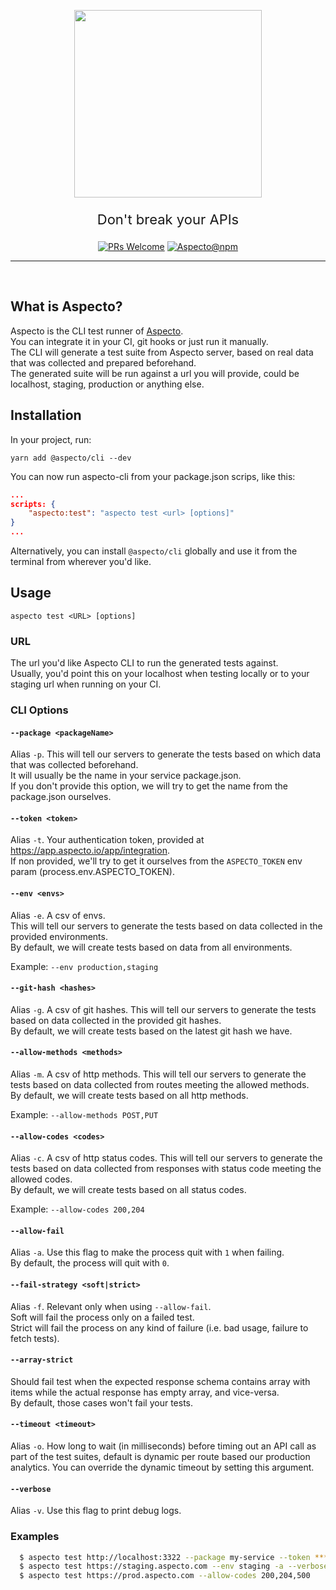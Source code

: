<p align="center">
  <img src="https://logo.aspecto.io/logo-v2.png"  style="width: 300px" width="300"/>
</p>

<p align="center" style="font-size: 22px">
  Don't break your APIs
</p>

<p align="center" style="font-size: 22px">
<p align="center">
  <a href="https://github.com/aspecto-io/aspecto/pulls"><img src="https://img.shields.io/badge/PRs-welcome-brightgreen.svg?style=flat-square" alt="PRs Welcome"/></a>
  <a href="https://www.npmjs.com/package/@aspecto/cli"><img src="https://img.shields.io/npm/v/@aspecto/cli.svg" alt="Aspecto@npm"/></a>
</p>
</p>

---
<br/>

## What is Aspecto?
Aspecto is the CLI test runner of [Aspecto](https://app.aspecto.io/).  
You can integrate it in your CI, git hooks or just run it manually.  
The CLI will generate a test suite from Aspecto server, based on real data that was collected and prepared beforehand.  
The generated suite will be run against a url you will provide, could be localhost, staging, production or anything else.

## Installation

In your project, run:  
```
yarn add @aspecto/cli --dev
```

You can now run aspecto-cli from your package.json scrips, like this:
```json
...
scripts: {
    "aspecto:test": "aspecto test <url> [options]"
}
...
```
Alternatively, you can install `@aspecto/cli` globally and use it from the terminal from wherever you'd like.

## Usage
`aspecto test <URL> [options]`

### URL 

The url you'd like Aspecto CLI to run the generated tests against.  
Usually, you'd point this on your localhost when testing locally or to your staging url when running on your CI.

### CLI Options

#### `--package <packageName>`

Alias `-p`. This will tell our servers to generate the tests based on which data that was collected beforehand.  
It will usually be the name in your service package.json.  
If you don't provide this option, we will try to get the name from the package.json ourselves.


#### `--token <token>`

Alias `-t`. Your authentication token, provided at https://app.aspecto.io/app/integration.  
If non provided, we'll try to get it ourselves from the `ASPECTO_TOKEN` env param (process.env.ASPECTO_TOKEN).

#### `--env <envs>`

Alias `-e`. A csv of envs.  
This will tell our servers to generate the tests based on data collected in the provided environments.  
By default, we will create tests based on data from all environments.

Example: `--env production,staging`

#### `--git-hash <hashes>`

Alias `-g`. A csv of git hashes.
This will tell our servers to generate the tests based on data collected in the provided git hashes.  
By default, we will create tests based on the latest git hash we have.

#### `--allow-methods <methods>`

Alias `-m`. A csv of http methods.
This will tell our servers to generate the tests based on data collected from routes meeting the allowed methods.  
By default, we will create tests based on all http methods.

Example: `--allow-methods POST,PUT`

#### `--allow-codes <codes>`

Alias `-c`. A csv of http status codes.
This will tell our servers to generate the tests based on data collected from responses with status code meeting the allowed codes.  
By default, we will create tests based on all status codes.

Example: `--allow-codes 200,204`

#### `--allow-fail`

Alias `-a`. Use this flag to make the process quit with `1` when failing.  
By default, the process will quit with `0`. 

#### `--fail-strategy <soft|strict>`

Alias `-f`. Relevant only when using `--allow-fail`.  
Soft will fail the process only on a failed test.  
Strict will fail the process on any kind of failure (i.e. bad usage, failure to fetch tests).  

#### `--array-strict`

Should fail test when the expected response schema contains array with items while the actual response has empty array, and vice-versa.  
By default, those cases won't fail your tests.

#### `--timeout <timeout>`
Alias `-o`. How long to wait (in milliseconds) before timing out an API call as part of the test suites, default is dynamic per route based our production analytics.
You can override the dynamic timeout by setting this argument.

#### `--verbose`

Alias `-v`. Use this flag to print debug logs.

### Examples

```bash
  $ aspecto test http://localhost:3322 --package my-service --token **** --allow-fail --env development -c 200,404 -m GET
  $ aspecto test https://staging.aspecto.com --env staging -a --verbose
  $ aspecto test https://prod.aspecto.com --allow-codes 200,204,500
```

